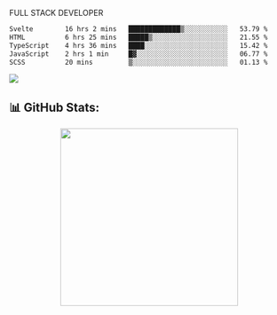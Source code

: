 FULL  STACK DEVELOPER


 <!--START_SECTION:waka-->

```txt
Svelte        16 hrs 2 mins   █████████████▒░░░░░░░░░░░   53.79 %
HTML          6 hrs 25 mins   █████▒░░░░░░░░░░░░░░░░░░░   21.55 %
TypeScript    4 hrs 36 mins   ████░░░░░░░░░░░░░░░░░░░░░   15.42 %
JavaScript    2 hrs 1 min     █▓░░░░░░░░░░░░░░░░░░░░░░░   06.77 %
SCSS          20 mins         ▒░░░░░░░░░░░░░░░░░░░░░░░░   01.13 %
```

<!--END_SECTION:waka-->



  <p align="start">
<a href="https://linkedin.com/in/Abhishek">
<img src="https://skillicons.dev/icons?i=cpp,java,python,html,css,js,postgres,mongodb,linux,bash,git,github,react,express,nodejs,nextjs,gcp,docker,vscode,postman,powershell,githubactions,&theme=dark&perline=10" />
</a>
</p>



## 📊 GitHub Stats:

 <div align="center">

 <!-- github streak start -->

<img width=320 src="https://github-readme-streak-stats.herokuapp.com/?user=Abhishek9503&layout=compact"  />

<!-- github streak end -->
